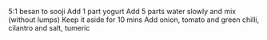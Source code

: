 5:1 besan to sooji
Add 1 part yogurt
Add 5 parts water slowly and mix (without lumps)
Keep it aside for 10 mins
Add onion, tomato and green chilli, cilantro and salt, tumeric

